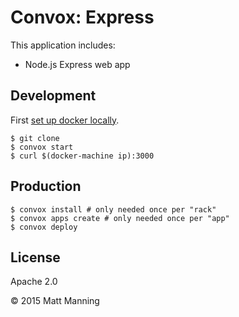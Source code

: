 # Convox: Express

This application includes:

* Node.js Express web app

## Development

First [set up docker locally](https://www.docker.com/toolbox).

    $ git clone
    $ convox start
    $ curl $(docker-machine ip):3000

## Production

    $ convox install # only needed once per "rack"
    $ convox apps create # only needed once per "app"
    $ convox deploy 

## License

Apache 2.0

&copy; 2015 Matt Manning

